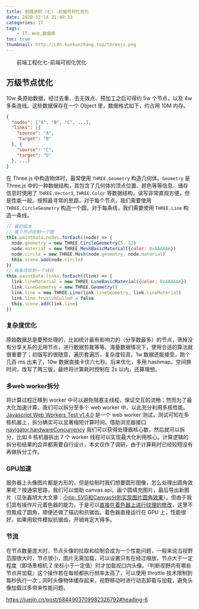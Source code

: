 ```yaml
---
title: 前端进阶（七）-前端可视化优化
date: 2020-12-14 21:40:33
categories: IT
tags:
    - IT，Web,数据库
toc: true
thumbnail: http://cdn.kunkunzhang.top/threejs.png
---
```


　　前端工程化七-前端可视化优化

<!--more-->

## 万级节点优化

10w 条原始数据，经过去重、去无效点、预加工之后可得约 5w 个节点，以及 4w 多条连线。这些数据保存在一个 Object 里，数据格式如下，约占用 10M 内存。

```json
{
  "nodes": ["A", "B", "C", ...],
  "links": [{
    "source": "A",
    "target": "B"
  }, {
    "source": "C",
    "target": "D"
  }, ...]
}
```

在 Three.js 中构造物体时，最常使用 `THREE.Geometry` 构造几何体。`Geometry` 是 Three.js 中的一种数据结构，其包含了几何体的顶点位置、颜色等等信息，储存信息时使用了 `THREE.Vector3`, `THREE.Color` 等数据结构，读写非常直观方便，但是性能一般。按照最寻常的思路，对于每个节点，我们需要使用 `THREE.CircleGeometry`        构造一个圆，对于每条线，我们需要使用 `THREE.Line` 构造一条线。

```javascript
// 最初版本
// 每个节点绘制一个圆
this.paintData.nodes.forEach((node) => {
  node.geometry = new THREE.CircleGeometry(5, 12)
  node.material = new THREE.MeshBasicMaterial({color: 0xAAAAAA})
  node.circle = new THREE.Mesh(node.geometry, node.material)
  this.scene.add(node.circle)
})
// 每条线绘制一个线段
this.paintData.links.forEach((link) => {
  link.lineMaterial = new THREE.LineBasicMaterial({color: 0xAAAAAA})
  link.lineGeometry = new THREE.Geometry()
  link.line = new THREE.Line(link.lineGeometry, link.lineMaterial)
  link.line.frustumCulled = false
  this.scene.add(link.line)
})
```

### 复杂度优化

原始数据总是要预处理的，比如统计最有影响力的（分享数最多）的节点，筛掉没有分享关系的无用节点，进行数据剪裁等等。海量数据情况下，使用合适的算法就很重要了；初版写的很随意，遍历套遍历，复杂度较高，1w 数据还能接受，跑个几百 ms 出来了，10w 数据直接卡住六七秒。后来优化，多用 hashmap，空间换时间，改写了两三版，最终将计算耗时控制在 2s 以内，还算理想。

### 多web worker拆分

将计算过程迁移到 worker 中可以避免阻塞主线程，保证交互的流畅；然而为了最大化加速计算，我们可以拆分至多个 web worker 中，以此充分利用多核性能。[Javascript Web Workers Test v1.4.0](https://link.juejin.cn?target=http%3A%2F%2Fpmav.eu%2Fstuff%2Fjavascript-webworkers%2F) 是一个 web worker 测试，测试可知在多核机器上，拆分确实可以显著缩短计算时间。借助浏览器接口 [navigator.hardwareConcurrency](https://link.juejin.cn?target=https%3A%2F%2Fdeveloper.mozilla.org%2Fen-US%2Fdocs%2FWeb%2FAPI%2FNavigatorConcurrentHardware%2FhardwareConcurrency)        我们可以获得处理器核心数，然后就可以拆分，比如 8 核机器拆出 7 个 worker 线程可以实现最大化利用核心。计算逻辑的拆分和结果的合并都需要自行设计，本文仅作了调研，由于计算耗时已经较短没有再做拆分工作。

### GPU加速

服务器上头像图片都是方形的，但是绘制时我们想要圆形图像，怎么处理出圆角效果呢？按通常思路，我们可以借助 canvas api，画个圆填充图片，最后导出新图片（见张鑫旭大大文章：[小tip: SVG和Canvas分别实现图片圆角效果](https://link.juejin.cn?target=https%3A%2F%2Fwww.zhangxinxu.com%2Fwordpress%2F2014%2F06%2Fsvg-canvas-image-border-radius%2F)）。但由于我们具有操作片元着色器的能力，于是可以[直接在着色器上进行纹理的修改](https://link.juejin.cn?target=https%3A%2F%2Fgithub.com%2Fjin5354%2Fd3-force-graph%2Fblob%2Fmaster%2Fsrc%2Fshaders%2Fimage.fs%23L23)，这里不但裁成了圆角，顺便还做了描边和抗锯齿。着色器直接运行在        GPU 上，性能很好。如果用软件模拟抗锯齿，开销肯定大得多。

### 节流

在节点数量庞大时，节点头像的拉取和绘制会成为一个性能问题，一般来说当视野范围很大时，节点很小，图片无需加载，可以设置只有在经过缩放，节点大于一定程度（即场景相机 Z 坐标小于一定值）时才加载视口内头像。『判断视野内有哪些节点并加载』这个操作若在每帧都执行频率太高了，可以使用 throttle 技术限制到每秒执行一次；同时头像物体缓存起来，视野移动时进行动态卸载与加载，避免头像加载过多带来性能问题。





https://juejin.cn/post/6844903709982326792#heading-6
